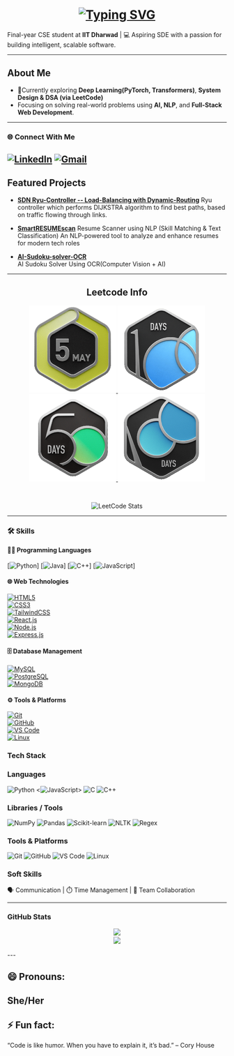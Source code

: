 <h1 align="center">
  <a href="https://git.io/typing-svg" target="_blank">
    <img src="https://readme-typing-svg.herokuapp.com?font=Fira+Code&size=28&duration=3000&pause=1000&color=4AF626&center=true&vCenter=true&width=800&lines=Hey+There!+👋;I'm+Chidurala+Tejaswini;Passionate+Computer+Science+Engineer+💻;Let’s+Build+Something+Awesome+Together!+🚀" alt="Typing SVG">
  </a>
</h1>

Final-year CSE student at **IIT Dharwad** | 💻 Aspiring SDE with a passion for building intelligent, scalable software.

---

## About Me
- 🌱Currently exploring **Deep Learning(PyTorch, Transformers)**, **System Design & DSA (via LeetCode)**
- Focusing on solving real-world problems using **AI, NLP**, and **Full-Stack Web Development**.
---

### 🌐 Connect With Me
[![LinkedIn](https://img.shields.io/badge/LinkedIn-0077B5?style=for-the-badge&logo=linkedin&logoColor=white)](https://www.linkedin.com/in/chidurala-tejaswini-babb63269)
[![Gmail](https://img.shields.io/badge/Gmail-D14836?style=for-the-badge&logo=gmail&logoColor=white)](mailto:yonsiniwsajet17@gmail.com)
---

## Featured Projects
- [**SDN Ryu-Controller -- Load-Balancing with Dynamic-Routing**](https://github.com/Sotejaswini/SDN-based-Load-Balancing)
  Ryu controller which performs DIJKSTRA algorithm to find best paths, based on traffic flowing through links.

- [**SmartRESUMEscan**](https://github.com/Sotejaswini/SmartRESUMEscan)
  Resume Scanner using NLP (Skill Matching & Text Classification)
  An NLP-powered tool to analyze and enhance resumes for modern tech roles


- [**AI-Sudoku-solver-OCR**](https://github.com/Sotejaswini/AI-Sudoku-Solver-OCR)  
   AI Sudoku Solver Using OCR(Computer Vision + AI)
---
<div align="center"> 
  <h2 align="center">Leetcode Info</h2>  
  <p align="center">
    <a href="https://leetcode.com/u/ChiduralaTejaswini/" target="_blank">
      <img src="DCC.gif" alt="medal1" height="200" width="200" />
    </a>
    <a href="https://leetcode.com/u/ChiduralaTejaswini/" target="_blank">
      <img src="25100.gif" alt="medal2" height="200" width="200" />
    </a>
    <a href="https://leetcode.com/u/ChiduralaTejaswini/" target="_blank">
      <img src="2024-50.gif" alt="medal3" height="200" width="200" />
    </a>
    <a href="https://leetcode.com/u/ChiduralaTejaswini/" target="_blank">
      <img src="2024-100-new.gif" alt="medal4" height="200" width="200" />
    </a>
  </p>
</div>

<br>

<p align="center">
  <img src="https://leetcard.jacoblin.cool/ChiduralaTejaswini?theme=dark&ext=contest" alt="LeetCode Stats" />
</p>

---
### 🛠️ Skills

#### 👨‍💻 Programming Languages  
[![Python](https://img.shields.io/badge/-Python-3776AB?style=for-the-badge&logo=python&logoColor=white)]
[![Java](https://img.shields.io/badge/-Java-007396?style=for-the-badge&logo=java&logoColor=white)]
[![C++](https://img.shields.io/badge/-C++-00599C?style=for-the-badge&logo=c%2b%2b&logoColor=white)] 
[![JavaScript](https://img.shields.io/badge/-JavaScript-F7DF1E?style=for-the-badge&logo=javascript&logoColor=black)]

#### 🌐 Web Technologies  
[![HTML5](https://img.shields.io/badge/-HTML5-E34F26?style=for-the-badge&logo=html5&logoColor=white)]()  
[![CSS3](https://img.shields.io/badge/-CSS3-1572B6?style=for-the-badge&logo=css3&logoColor=white)]()  
[![TailwindCSS](https://img.shields.io/badge/-TailwindCSS-38B2AC?style=for-the-badge&logo=tailwind-css&logoColor=white)]()  
[![React.js](https://img.shields.io/badge/-React.js-61DAFB?style=for-the-badge&logo=react&logoColor=black)]()  
[![Node.js](https://img.shields.io/badge/-Node.js-339933?style=for-the-badge&logo=nodedotjs&logoColor=white)]()  
[![Express.js](https://img.shields.io/badge/-Express.js-000000?style=for-the-badge&logo=express&logoColor=white)]()

#### 🗄️ Database Management  
[![MySQL](https://img.shields.io/badge/-MySQL-4479A1?style=for-the-badge&logo=mysql&logoColor=white)]()  
[![PostgreSQL](https://img.shields.io/badge/-PostgreSQL-336791?style=for-the-badge&logo=postgresql&logoColor=white)]()  
[![MongoDB](https://img.shields.io/badge/-MongoDB-47A248?style=for-the-badge&logo=mongodb&logoColor=white)]()

#### ⚙️ Tools & Platforms  
[![Git](https://img.shields.io/badge/-Git-F05032?style=for-the-badge&logo=git&logoColor=white)]()  
[![GitHub](https://img.shields.io/badge/-GitHub-181717?style=for-the-badge&logo=github&logoColor=white)]()  
[![VS Code](https://img.shields.io/badge/-VSCode-007ACC?style=for-the-badge&logo=visual-studio-code&logoColor=white)]()  
[![Linux](https://img.shields.io/badge/-Linux-FCC624?style=for-the-badge&logo=linux&logoColor=black)]()


### Tech Stack
### Languages  
![Python](https://img.shields.io/badge/-Python-3776AB?style=for-the-badge&logo=python&logoColor=white)
<![JavaScript](https://img.shields.io/badge/-JavaScript-F7DF1E?style=for-the-badge&logo=javascript&logoColor=black)>
![C](https://img.shields.io/badge/-C-00599C?style=for-the-badge&logo=c&logoColor=white)
![C++](https://img.shields.io/badge/-C++-00599C?style=for-the-badge&logo=cplusplus&logoColor=white)

### Libraries / Tools  
![NumPy](https://img.shields.io/badge/-NumPy-013243?style=for-the-badge&logo=numpy&logoColor=white)
![Pandas](https://img.shields.io/badge/-Pandas-150458?style=for-the-badge&logo=pandas&logoColor=white)
![Scikit-learn](https://img.shields.io/badge/-Scikit--learn-F7931E?style=for-the-badge&logo=scikit-learn&logoColor=white)
![NLTK](https://img.shields.io/badge/-NLTK-010101?style=for-the-badge&logo=nltk&logoColor=white)
![Regex](https://img.shields.io/badge/-Regex-000000?style=for-the-badge)

<!--
### Web Development  
![HTML5](https://img.shields.io/badge/-HTML5-E34F26?style=for-the-badge&logo=html5&logoColor=white)
![CSS3](https://img.shields.io/badge/-CSS3-1572B6?style=for-the-badge&logo=css3&logoColor=white)
![React](https://img.shields.io/badge/-React-20232A?style=for-the-badge&logo=react&logoColor=61DAFB)
![Next.js](https://img.shields.io/badge/-Next.js-000000?style=for-the-badge&logo=nextdotjs&logoColor=white)
![Tailwind CSS](https://img.shields.io/badge/-Tailwind-06B6D4?style=for-the-badge&logo=tailwindcss&logoColor=white)
-->

### Tools & Platforms  
![Git](https://img.shields.io/badge/-Git-F05032?style=for-the-badge&logo=git&logoColor=white)
![GitHub](https://img.shields.io/badge/-GitHub-181717?style=for-the-badge&logo=github&logoColor=white)
![VS Code](https://img.shields.io/badge/-VSCode-007ACC?style=for-the-badge&logo=visual-studio-code&logoColor=white)
![Linux](https://img.shields.io/badge/-Linux-FCC624?style=for-the-badge&logo=linux&logoColor=black)

### Soft Skills  
🗣️ Communication | ⏱️ Time Management | 🤝 Team Collaboration

---

### GitHub Stats
<p align="center">
  <img src="https://github-readme-stats.vercel.app/api?username=Sotejaswini&show_icons=true&theme=github_dark&hide_title=true" width="47%"/>
  <br/>
  <img src="https://github-readme-stats.vercel.app/api/top-langs/?username=Sotejaswini&layout=compact&theme=github_dark&langs_count=8" width="47%"/>
</p>
---

## 😄 Pronouns:  
She/Her  
---

## ⚡ Fun fact:  
“Code is like humor. When you have to explain it, it’s bad.” – Cory House
